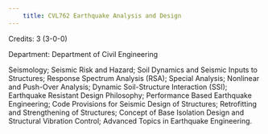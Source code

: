 ```yaml
---
    title: CVL762 Earthquake Analysis and Design
---
```

Credits: 3 (3-0-0)

Department: Department of Civil Engineering

Seismology; Seismic Risk and Hazard; Soil Dynamics and Seismic Inputs to Structures; Response Spectrum Analysis (RSA); Special Analysis; Nonlinear and Push-Over Analysis; Dynamic Soil-Structure Interaction (SSI); Earthquake Resistant Design Philosophy; Performance Based Earthquake Engineering; Code Provisions for Seismic Design of Structures; Retrofitting and Strengthening of Structures; Concept of Base Isolation Design and Structural Vibration Control; Advanced Topics in Earthquake Engineering.